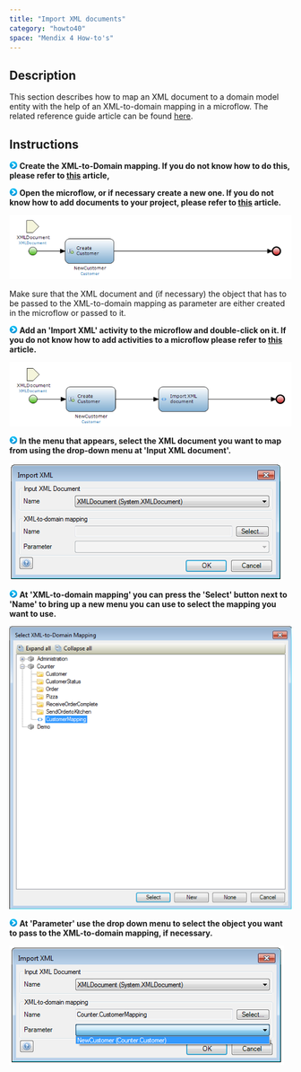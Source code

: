 ```yaml
---
title: "Import XML documents"
category: "howto40"
space: "Mendix 4 How-to's"
---
```

## Description

This section describes how to map an XML document to a domain model entity with the help of an XML-to-domain mapping in a microflow. The related reference guide article can be found [here](https://world.mendix.com/pages/releaseview.action?pageId=10420577).

## Instructions

![](attachments/819203/917932.png) **Create the XML-to-Domain mapping. If you do not know how to do this, please refer to [this](/howto25/Configure+an+XML-to-Domain+mapping) article,**

![](attachments/819203/917932.png) **Open the microflow, or if necessary create a new one. If you do not know how to add documents to your project, please refer to [this](add-documents-to-a-module) article.**

![](attachments/2621584/2752878.png)

Make sure that the XML document and (if necessary) the object that has to be passed to the XML-to-domain mapping as parameter are either created in the microflow or passed to it.

![](attachments/819203/917932.png) **Add an 'Import XML' activity to the microflow and double-click on it. If you do not know how to add activities to a microflow please refer to [this](add-an-activity-to-a-microflow) article.**

![](attachments/2621584/2752877.png)

![](attachments/819203/917932.png) **In the menu that appears, select the XML document you want to map from using the drop-down menu at 'Input XML document'.**

![](attachments/2621584/2752876.png)

![](attachments/819203/917932.png) **At 'XML-to-domain mapping' you can press the 'Select' button next to 'Name' to bring up a new menu you can use to select the mapping you want to use.**

![](attachments/2621584/2752871.png)

![](attachments/819203/917932.png) **At 'Parameter' use the drop down menu to select the object you want to pass to the XML-to-domain mapping, if necessary.**

![](attachments/2621584/2752872.png)

